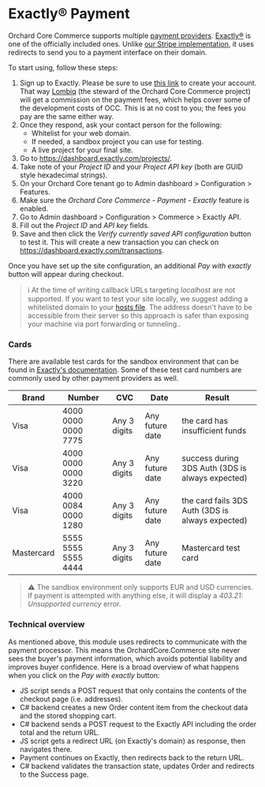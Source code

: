 # Exactly® Payment

Orchard Core Commerce supports multiple [payment providers](payment-providers.md). [Exactly®](https://exactly.com/) is one of the officially included ones. Unlike [our Stripe implementation](stripe-payment.md), it uses redirects to send you to a payment interface on their domain.

To start using, follow these steps:

1. Sign up to Exactly. Please be sure to use [this link](https://application.exactly.com/?utm_source=partner&utm_medium=kirill&utm_campaign=LOMBIQ) to create your account. That way [Lombiq](https://lombiq.com) (the steward of the Orchard Core Commerce project) will get a commission on the payment fees, which helps cover some of the development costs of OCC. This is at no cost to you; the fees you pay are the same either way.
2. Once they respond, ask your contact person for the following:
   - Whitelist for your web domain.
   - If needed, a sandbox project you can use for testing.
   - A live project for your final site.
3. Go to <https://dashboard.exactly.com/projects/>.
4. Take note of your _Project ID_ and your _Project API key_ (both are GUID style hexadecimal strings).
5. On your Orchard Core tenant go to Admin dashboard > Configuration > Features. 
6. Make sure the _Orchard Core Commerce - Payment - Exactly_ feature is enabled.
7. Go to Admin dashboard > Configuration > Commerce > Exactly API.
8. Fill out the _Project ID_ and _API key_ fields.
9. Save and then click the _Verify currently saved API configuration_ button to test it. This will create a new transaction you can check on <https://dashboard.exactly.com/transactions>.

Once you have set up the site configuration, an additional _Pay with exactly_ button will appear during checkout.

> ℹ At the time of writing callback URLs targeting _localhost_ are not supported. If you want to test your site locally, we suggest adding a whitelisted domain to your [hosts file](https://en.wikipedia.org/wiki/Hosts_(file)). The address doesn't have to be accessible from their server so this approach is safer than exposing your machine via port forwarding or tunneling..

### Cards

There are available test cards for the sandbox environment that can be found in [Exactly's documentation](https://exactly.com/docs/api#tag/Transactions/operation/createTransaction). Some of these test card numbers are commonly used by other payment providers as well.

| Brand      | Number              | CVC          | Date            | Result                                           |
|------------|---------------------|--------------|-----------------|--------------------------------------------------|
| Visa       | 4000 0000 0000 7775 | Any 3 digits | Any future date | the card has insufficient funds                  |
| Visa       | 4000 0000 0000 3220 | Any 3 digits | Any future date | success during 3DS Auth (3DS is always expected) |
| Visa       | 4000 0084 0000 1280 | Any 3 digits | Any future date | the card fails 3DS Auth (3DS is always expected) |
| Mastercard | 5555 5555 5555 4444 | Any 3 digits | Any future date | Mastercard test card                             |

> ⚠ The sandbox environment only supports EUR and USD currencies. If payment is attempted with anything else, it will display a _403.21: Unsupported currency_ error.

### Technical overview

As mentioned above, this module uses redirects to communicate with the payment processor. This means the OrchardCore.Commerce site never sees the buyer's payment information, which avoids potential liability and improves buyer confidence. Here is a broad overview of what happens when you click on the _Pay with exactly_ button:

- JS script sends a POST request that only contains the contents of the checkout page (i.e. addresses).
- C# backend creates a new Order content item from the checkout data and the stored shopping cart.
- C# backend sends a POST request to the Exactly API including the order total and the return URL.
- JS script gets a redirect URL (on Exactly's domain) as response, then navigates there.
- Payment continues on Exactly, then redirects back to the return URL.
- C# backend validates the transaction state, updates Order and redirects to the Success page.
